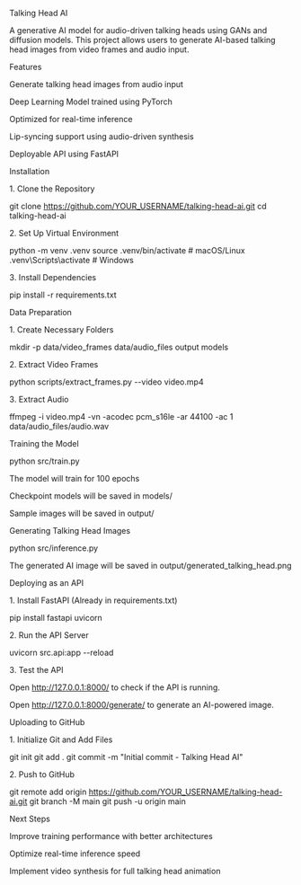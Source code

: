 Talking Head AI

A generative AI model for audio-driven talking heads using GANs and diffusion models. This project allows users to generate AI-based talking head images from video frames and audio input.

Features 

   Generate talking head images from audio input

   Deep Learning Model trained using PyTorch

   Optimized for real-time inference

   Lip-syncing support using audio-driven synthesis

   Deployable API using FastAPI

Installation 

1️. Clone the Repository

git clone https://github.com/YOUR_USERNAME/talking-head-ai.git
cd talking-head-ai

2️. Set Up Virtual Environment

python -m venv .venv
source .venv/bin/activate  # macOS/Linux
.venv\Scripts\activate  # Windows

3️. Install Dependencies

pip install -r requirements.txt

Data Preparation 

1️. Create Necessary Folders

mkdir -p data/video_frames data/audio_files output models

2️. Extract Video Frames

python scripts/extract_frames.py --video video.mp4

3️. Extract Audio

ffmpeg -i video.mp4 -vn -acodec pcm_s16le -ar 44100 -ac 1 data/audio_files/audio.wav

Training the Model 

python src/train.py

The model will train for 100 epochs

Checkpoint models will be saved in models/

Sample images will be saved in output/

Generating Talking Head Images 

python src/inference.py

The generated AI image will be saved in output/generated_talking_head.png

Deploying as an API 

1️. Install FastAPI (Already in requirements.txt)

pip install fastapi uvicorn

2️. Run the API Server

uvicorn src.api:app --reload

3️. Test the API

Open http://127.0.0.1:8000/ to check if the API is running.

Open http://127.0.0.1:8000/generate/ to generate an AI-powered image.

Uploading to GitHub 

1️. Initialize Git and Add Files

git init
git add .
git commit -m "Initial commit - Talking Head AI"

2️. Push to GitHub

git remote add origin https://github.com/YOUR_USERNAME/talking-head-ai.git
git branch -M main
git push -u origin main

Next Steps 

Improve training performance with better architectures

Optimize real-time inference speed

Implement video synthesis for full talking head animation
